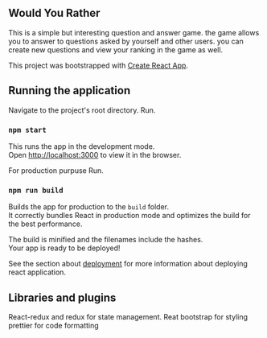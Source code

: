 ## Would You Rather

This is a simple but interesting question and answer game.
the game allows you to answer to questions asked by yourself and other users.
you can create new questions and view your ranking in the game as well.

This project was bootstrapped with [Create React App](https://github.com/facebook/create-react-app).

## Running the application

Navigate to the project's root directory.
Run.

### `npm start`

This runs the app in the development mode.\
Open [http://localhost:3000](http://localhost:3000) to view it in the browser.

For production purpuse
Run.

### `npm run build`

Builds the app for production to the `build` folder.\
It correctly bundles React in production mode and optimizes the build for the best performance.

The build is minified and the filenames include the hashes.\
Your app is ready to be deployed!

See the section about [deployment](https://facebook.github.io/create-react-app/docs/deployment) for more information about deploying react application.

## Libraries and plugins

React-redux and redux for state management.
Reat bootstrap for styling
prettier for code formatting
